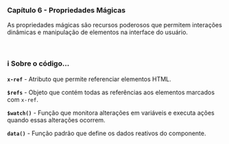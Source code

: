 ### Capítulo 6 - Propriedades Mágicas

As propriedades mágicas são recursos poderosos que permitem interações dinâmicas e manipulação de elementos na interface do usuário.


<br />


### :information_source: Sobre o código...

**`x-ref`** - Atributo que permite referenciar elementos HTML.

**`$refs`** - Objeto que contém todas as referências aos elementos marcados com `x-ref`.

**`$watch()`** - Função que monitora alterações em variáveis e executa ações quando essas alterações ocorrem.

**`data()`** - Função padrão que define os dados reativos do componente.